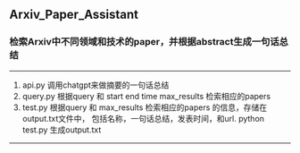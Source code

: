 ## Arxiv_Paper_Assistant
### 检索Arxiv中不同领域和技术的paper，并根据abstract生成一句话总结

******************

1. api.py 调用chatgpt来做摘要的一句话总结
2. query.py 根据query 和 start end time max_results 检索相应的papers
3. test.py 根据query 和 max_results 检索相应的papers 的信息，存储在output.txt文件中，
包括名称，一句话总结，发表时间，和url. python test.py 生成output.txt

******************

